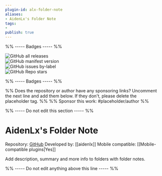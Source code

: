 ```yaml
---
plugin-id: alx-folder-note
aliases:
- AidenLx's Folder Note
tags: 
- 
publish: true
---
```


%% ----- Badges ----- %%

![GitHub all releases](https://img.shields.io/github/downloads/aidenlx/alx-folder-note/total?color=573E7A&logo=github&style=for-the-badge)   
![GitHub manifest version](https://img.shields.io/github/manifest-json/v/aidenlx/alx-folder-note?color=573E7A&logo=github&style=for-the-badge)   
![GitHub issues by-label](https://img.shields.io/github/issues/aidenlx/alx-folder-note/help%20wanted?color=573E7A&logo=github&style=for-the-badge)   
![GitHub Repo stars](https://img.shields.io/github/stars/aidenlx/alx-folder-note?color=573E7A&logo=github&style=for-the-badge)

%% ----- Badges ----- %%

%% Does the repository or author have any sponsoring links? Uncomment the next line and add them below. If they don't, please delete the placeholder tag. %%
%% Sponsor this work: #placeholder/author %%

%% ----- Do not edit this section ----- %%

# AidenLx's Folder Note

Repository: [GitHub](https://github.com/aidenlx/alx-folder-note)
Developed by: [[aidenlx]]
Mobile compatible: [[Mobile-compatible plugins|Yes]]

Add description, summary and more info to folders with folder notes.

%% ----- Do not edit anything above this line ----- %% 
